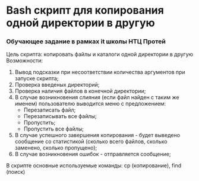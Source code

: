 # Bash скрипт для копирования одной директории в другую
### Обучающее задание в рамках it школы НТЦ Протей

Цель скрипта: копировать файлы и каталоги одной директории в другую
Возможности:
 1) Вывод подсказки при несоответствии количества аргументов при запуске скрипта;
 2) Проверка введеных директорий;
 3) Проверка наличия файлов в конечной директории;
 4) В случае возникновения слияния (если файл найден с таким же именем) пользователю выводится меню с предложением:
    * Перезаписать файл;
    * Перезаписывать все файлы;
    * Пропустить;
    * Пропустить все файлы;
 5) В случае успешного завершения копирования - будет выведено сообщение со статистикой (сколько всего файлов, сколько заменено, сколько пропущено);
 6) В случае возникновения ошибок - отправляется сообщение;

 В скрипте основные используемые команды: cp (копирование), find (поиск)